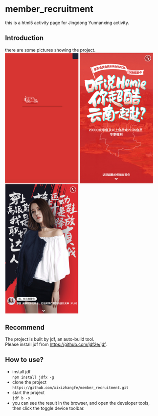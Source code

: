 # member_recruitment
this is a html5 activity page for Jingdong Yunnanxing activity.

## Introduction
there are some pictures showing the project.<br/>
<img src="https://raw.githubusercontent.com/xixizhangfe/markdownImages/master/21.jpg" width="240"/>
<img src="https://raw.githubusercontent.com/xixizhangfe/markdownImages/master/22.jpg" width="240"/>
<img src="https://raw.githubusercontent.com/xixizhangfe/markdownImages/master/23.jpg" width="240"/>
## Recommend
The project is built by jdf, an auto-build tool.<br/>
Please install jdf from https://github.com/jdf2e/jdf.

## How to use?
- install jdf <br/>
`npm install jdfx -g`
- clone the project <br/>
`https://github.com/xixizhangfe/member_recruitment.git`
- start the project <br/>
`jdf b -o`
- you can see the result in the browser, and open the developer tools, then click the toggle device toolbar.
